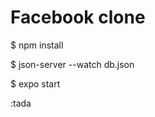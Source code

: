 # Facebook clone
<p>$ npm install</p>
<p>$ json-server --watch db.json</p>
<p>$ expo start</p>
:tada
